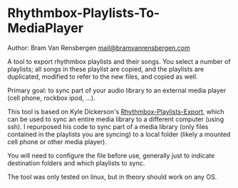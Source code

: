 Rhythmbox-Playlists-To-MediaPlayer
==========================
Author: Bram Van Rensbergen <mail@bramvanrensbergen.com>

A tool to export rhythmbox playlists and their songs. 
You select a number of playlists; all songs in these playlist are copied, and the playlists are duplicated, modified to refer to the new files, and copied as well.

Primary goal: to sync part of your audio library to an external media player (cell phone, rockbox ipod, ...).

This tool is based on Kyle Dickerson's <a href = "https://github.com/kdickerson/Rhythmbox-Playlists-Export">Rhythmbox-Playlists-Export</a>, 
which can be used to sync an entire media library to a different computer (using ssh). I repurposed his code to sync part of a media library (only files contained in the playlists
you are syncing) to a local folder (likely a mounted cell phone or other media player).

You will need to configure the file before use, generally just to indicate destination folders and which playlists to sync.

The tool was only tested on linux, but in theory should work on any OS. 